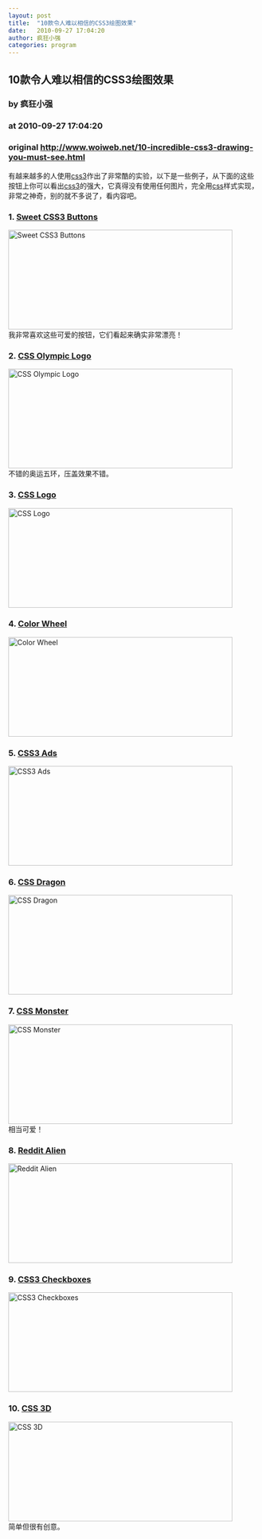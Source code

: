 ```yaml
---
layout: post
title:  "10款令人难以相信的CSS3绘图效果"
date:   2010-09-27 17:04:20
author: 疯狂小强
categories: program
---
```


## 10款令人难以相信的CSS3绘图效果
### by 疯狂小强
### at 2010-09-27 17:04:20
### original <http://www.woiweb.net/10-incredible-css3-drawing-you-must-see.html>

<p>有越来越多的人使用<span><a href="http://www.woiweb.net/tag/css" title="css3" rel="nofollow">css3</a></span>作出了非常酷的实验，以下是一些例子，从下面的这些按钮上你可以看出<span><a href="http://www.woiweb.net/tag/css" title="css3" rel="nofollow">css3</a></span>的强大，它真得没有使用任何图片，完全用<span><a href="http://www.woiweb.net/tag/css" title="css" rel="nofollow">css</a></span>样式实现，非常之神奇，别的就不多说了，看内容吧。</p><p><span></span></p><h3>1. <a href="http://lab.simurai.com/css/buttons/">Sweet CSS3 Buttons</a></h3><p><img title="Sweet CSS3 Buttons" src="http://www.woiweb.net/wp-content/uploads/2010/09/css3_1_1.jpg" alt="Sweet CSS3 Buttons" width="450" height="200"><br> 我非常喜欢这些可爱的按钮，它们看起来确实非常漂亮！</p><h3>2. <a href="http://me.dougneiner.com/experiments/olympic-rings.html">CSS Olympic Logo</a></h3><p><img title="CSS Olympic Logo" src="http://www.woiweb.net/wp-content/uploads/2010/09/css3_1_2.jpg" alt="CSS Olympic Logo" width="450" height="200"><br> 不错的奥运五环，压盖效果不错。</p><h3>3. <a href="http://robustnessiskey.com/csslogos">CSS Logo</a></h3><p><img title="CSS Logo" src="http://www.woiweb.net/wp-content/uploads/2010/09/css3_1_3.jpg" alt="CSS Logo" width="450" height="200"></p><h3>4. <a href="http://crysodenkirk.com/blog/2010/07/color-wheels-with-only-css3-and-primary-colors/">Color Wheel</a></h3><p><img title="Color Wheel" src="http://www.woiweb.net/wp-content/uploads/2010/09/css3_1_4.jpg" alt="Color Wheel" width="450" height="200"></p><h3>5. <a href="http://dev.sencha.com/deploy/css3-ads/#">CSS3 Ads</a></h3><p><img title="CSS3 Ads" src="http://www.woiweb.net/wp-content/uploads/2010/09/css3_1_5.jpg" alt="CSS3 Ads" width="450" height="200"></p><h3>6. <a href="http://web.virtuousquare.fr/?p=184">CSS Dragon</a></h3><p><img title="CSS Dragon" src="http://www.woiweb.net/wp-content/uploads/2010/09/css3_1_6.jpg" alt="CSS Dragon" width="450" height="200"></p><h3>7. <a href="http://web.virtuousquare.fr/?p=42">CSS Monster</a></h3><p><img title="CSS Monster" src="http://www.woiweb.net/wp-content/uploads/2010/09/css3_1_7.jpg" alt="CSS Monster" width="450" height="200"><br> 相当可爱！</p><h3>8. <a href="http://www.timbormans.com/code/reddit-alien-css/">Reddit Alien</a></h3><p><img title="Reddit Alien" src="http://www.woiweb.net/wp-content/uploads/2010/09/css3_1_8.jpg" alt="Reddit Alien" width="450" height="200"></p><h3>9. <a href="http://lab.simurai.com/css/umbrui/">CSS3 Checkboxes</a></h3><p><img title="CSS3 Checkboxes" src="http://www.woiweb.net/wp-content/uploads/2010/09/css3_1_9.jpg" alt="CSS3 Checkboxes" width="450" height="200"></p><h3>10. <a href="http://lab.simurai.com/css/css3d/">CSS 3D</a></h3><p><img title="CSS 3D" src="http://www.woiweb.net/wp-content/uploads/2010/09/css3_1_10.jpg" alt="CSS 3D" width="450" height="200"><br> 简单但很有创意。</p>